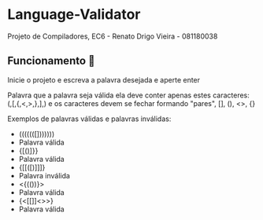 # Language-Validator
Projeto de Compiladores, EC6 - Renato Drigo Vieira - 081180038

## Funcionamento :book:

Inicie o projeto e escreva a palavra desejada e aperte enter 

Palavra que a palavra seja válida ela deve conter apenas estes caracteres: (,[,{,<,>,},],) e os caracteres devem se fechar formando "pares", [], (), <>, {} 

Exemplos de palavras válidas e palavras inválidas:
  
 - (((((([]))))))
 - Palavra válida
 - {[[()]()]}}
 - Palavra válida
 - {[[([)]]]}
 - Palavra inválida
 - <{(())}>
 - Palavra válida
 - {<[]()[[]]<>>}
 - Palavra válida

